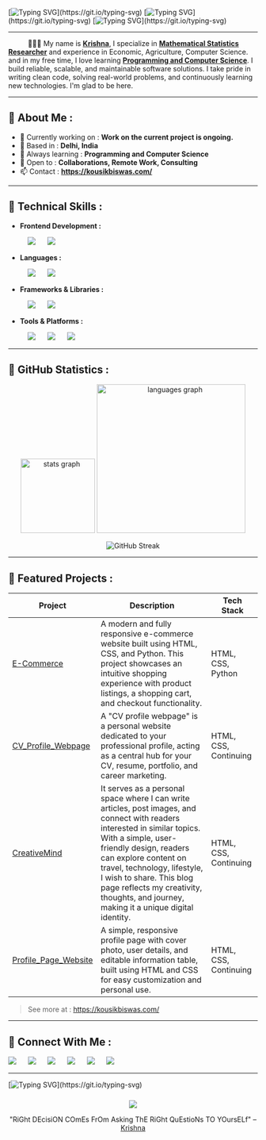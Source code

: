 [![Typing SVG](https://readme-typing-svg.demolab.com?font=Fira+Code&size=25&duration=3000&pause=10000&color=0066ff&width=950&lines=Welcome🌷;)](https://git.io/typing-svg)
[![Typing SVG](https://readme-typing-svg.demolab.com?font=Fira+Code&size=25&duration=3000&pause=10000&color=0066ff&width=950&lines=Hi👋+I'm+Krishna.;)](https://git.io/typing-svg)
[![Typing SVG](https://readme-typing-svg.demolab.com?font=Fira+Code&size=25&duration=3000&pause=10000&color=0066ff&width=950&lines=I'm+a+Researcher+Specializing+in+Mathematical+Statistics.;)](https://git.io/typing-svg)

---

&nbsp;&nbsp;&nbsp;&nbsp;&nbsp;&nbsp;&nbsp;&nbsp;&nbsp;&nbsp;🧑🏻‍💻 My name is **<a href="https://kousikbiswas.com/" target="_blank">Krishna</a>**, I specialize in **<a href="https://kousikbiswas.com/about_me.php" target="_blank">Mathematical Statistics Researcher</a>** and experience in Economic, Agriculture, Computer Science. and in my free time, I love learning **<a href="https://kousikbiswas.com/about_me.php" target="_blank">Programming and Computer Science</a>**. I build reliable, scalable, and maintainable software solutions. I take pride in writing clean code, solving real-world problems, and continuously learning new technologies. I'm glad to be here.

---

## 🔹 About Me :

- 🔭 Currently working on : **Work on the current project is ongoing.**
- 📍 Based in : **Delhi, India**
- 🧠 Always learning : **Programming and Computer Science**
- 🤝 Open to : **Collaborations, Remote Work, Consulting**
- 📫 Contact : **https://kousikbiswas.com/**

---

## 🔹 Technical Skills :

- **Frontend Development :**

<p align="left">
  &nbsp;&nbsp;&nbsp;&nbsp;&nbsp;&nbsp;&nbsp;&nbsp;&nbsp;&nbsp;<a href="https://html.com/" target="_blank"><img src="https://img.icons8.com/?size=50&id=20909&format=png&color=000000"/></a>
  &nbsp;&nbsp;&nbsp;&nbsp;&nbsp;<a href="https://www.w3schools.com/css/" target="_blank"><img src="https://img.icons8.com/?size=50&id=21278&format=png&color=000000"/></a>
</p>

- **Languages :**  

<p align="left">
  &nbsp;&nbsp;&nbsp;&nbsp;&nbsp;&nbsp;&nbsp;&nbsp;&nbsp;&nbsp;<a href="https://www.python.org/" target="_blank"><img src="https://img.icons8.com/?size=50&id=l75OEUJkPAk4&format=png&color=000000"/></a>
  &nbsp;&nbsp;&nbsp;&nbsp;&nbsp;<a href="https://www.javascript.com/" target="_blank"><img src="https://img.icons8.com/?size=50&id=PXTY4q2Sq2lG&format=png&color=000000"/></a>
</p>

<!--Python, TypeScript, Java, C++-->

- **Frameworks & Libraries :**  

<p align="left">
  &nbsp;&nbsp;&nbsp;&nbsp;&nbsp;&nbsp;&nbsp;&nbsp;&nbsp;&nbsp;<a href="https://reactjs.org/" target="_blank"><img src="https://img.icons8.com/?size=50&id=hCgWxZnDjiIJ&format=png&color=61DBFB"/></a>
  &nbsp;&nbsp;&nbsp;&nbsp;&nbsp;<a href="https://nodejs.org/" target="_blank"><img src="https://img.icons8.com/?size=50&id=54087&format=png&color=000000"/></a>
</p>

<!--Express, Next.js, Django, Flask-->

- **Tools & Platforms :**  

<p align="left">
  &nbsp;&nbsp;&nbsp;&nbsp;&nbsp;&nbsp;&nbsp;&nbsp;&nbsp;&nbsp;<a href="https://code.visualstudio.com/" target="_blank"><img src="https://img.icons8.com/?size=50&id=0OQR1FYCuA9f&format=png&color=000000"/></a>
  &nbsp;&nbsp;&nbsp;&nbsp;&nbsp;<a href="https://git-scm.com/" target="_blank"><img src="https://img.icons8.com/?size=50&id=20906&format=png&color=000000"/></a>
  &nbsp;&nbsp;&nbsp;&nbsp;&nbsp;<a href="https://github.com/" target="_blank"><img src="https://img.icons8.com/?size=50&id=3tC9EQumUAuq&format=png&color=ffffff"/></a>
</p>

<!--Git, Docker, GitHub Actions, PostgreSQL, MongoDB, AWS, Vercel, Firebase-->

<!-- - **Development Practices :**  -->

<p align="left">

<!--Test-Driven Development (TDD), Agile, CI/CD, Clean Architecture, REST API Design-->

---

## 🔹 GitHub Statistics :

<div align="center">
  <img src="https://github-readme-stats.vercel.app/api?username=codekrishn&hide_title=false&hide_rank=false&show_icons=true&include_all_commits=true&count_private=true&disable_animations=false&theme=dracula&locale=en&hide_border=false" height="150" alt="stats graph"  />
  <img src="https://github-readme-stats.vercel.app/api/top-langs?username=codekrishn&locale=en&hide_title=false&layout=compact&card_width=320&langs_count=5&theme=dracula&hide_border=false" height="300" alt="languages graph"  />

![GitHub Streak](https://github-readme-streak-stats.herokuapp.com/?user=codekrishn&theme=dark-green&hide_border=true)

</div>

---

## 🔹 Featured Projects :

| Project | Description | Tech Stack |
|--------|-------------|------------|
| [E-Commerce](https://github.com/codekrishn/E-Commerce.git) | A modern and fully responsive e-commerce website built using HTML, CSS, and Python. This project showcases an intuitive shopping experience with product listings, a shopping cart, and checkout functionality. | HTML, CSS, Python |
| [CV_Profile_Webpage](https://github.com/codekrishn/CV_Profile_Webpage.git) | A "CV profile webpage" is a personal website dedicated to your professional profile, acting as a central hub for your CV, resume, portfolio, and career marketing. | HTML, CSS, Continuing |
| [CreativeMind](https://github.com/codekrishn/CreativeMind.git) | It serves as a personal space where I can write articles, post images, and connect with readers interested in similar topics. With a simple, user-friendly design, readers can explore content on travel, technology, lifestyle, I wish to share. This blog page reflects my creativity, thoughts, and journey, making it a unique digital identity. | HTML, CSS, Continuing |
| [Profile_Page_Website](https://github.com/codekrishn/Profile_Page_Website.git) | A simple, responsive profile page with cover photo, user details, and editable information table, built using HTML and CSS for easy customization and personal use. | HTML, CSS, Continuing |

> See more at : https://kousikbiswas.com/

---

## 🔹 Connect With Me :

<p align="left">
  <a href="https://kousikbiswas.com/" target="_blank"><img src="https://img.icons8.com/?size=50&id=68406&format=png&color=0066ff"/></a>
  &nbsp;&nbsp;&nbsp;&nbsp;&nbsp;<a href="mailto:your.codekrishn@example.com" target="_blank"><img src="https://img.icons8.com/color/48/000000/gmail.png"/></a>
  &nbsp;&nbsp;&nbsp;&nbsp;&nbsp;<a href="https://www.facebook.com/i.krishnabiswas" target="_blank"><img src="https://img.icons8.com/?size=50&id=8818&format=png&color=1778F2"/></a>
  &nbsp;&nbsp;&nbsp;&nbsp;&nbsp;<a href="https://www.instagram.com/i.krishnabiswas" target="_blank"><img src="https://img.icons8.com/?size=50&id=Xy10Jcu1L2Su&format=png&color=000000"/></a>
  &nbsp;&nbsp;&nbsp;&nbsp;&nbsp;<a href="https://www.linkedin.com/in/ikrishnabiswas" target="_blank"><img src="https://img.icons8.com/?size=50&id=8808&format=png&color=0A66C2"/></a>
  &nbsp;&nbsp;&nbsp;&nbsp;&nbsp;<a href="https://x.com/ikousikbiswas" target="_blank"><img src="https://img.icons8.com/?size=50&id=8824&format=png&color=1DA1F2"/></a>
  <!-- Add or remove social icons -->
</p>

---

[![Typing SVG](https://readme-typing-svg.demolab.com?font=Fira+Code&size=32&duration=3000&pause=1000&color=0066ff&center=true&vCenter=true&width=660&lines=Thank+you+for+visiting+my+profile!;)](https://git.io/typing-svg)

###

<!-- Footer -->
<p align="center">
  <img src="https://capsule-render.vercel.app/api?type=waving&color=0066ff&height=100&section=footer"/>
</p>

<!-- Optional Quote -->
<p align="center">
"RiGht DEcisiON COmEs FrOm Asking ThE RiGht QuEstioNs TO YOursELf" – <a href="https://kousikbiswas.com/" target="_blank">Krishna</a>
</p>
